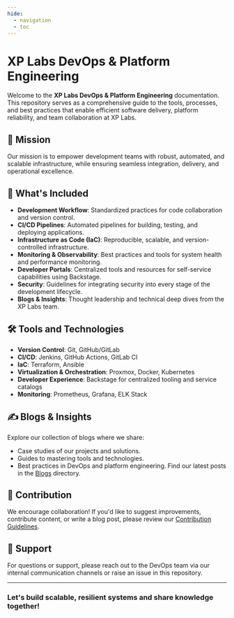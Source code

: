 ```yaml
---
hide:
  - navigation
  - toc
---
```

# XP Labs DevOps & Platform Engineering

Welcome to the **XP Labs DevOps & Platform Engineering** documentation. This repository serves as a comprehensive guide to the tools, processes, and best practices that enable efficient software delivery, platform reliability, and team collaboration at XP Labs.

## 🚀 Mission
Our mission is to empower development teams with robust, automated, and scalable infrastructure, while ensuring seamless integration, delivery, and operational excellence.

## 📖 What's Included
- **Development Workflow**: Standardized practices for code collaboration and version control.
- **CI/CD Pipelines**: Automated pipelines for building, testing, and deploying applications.
- **Infrastructure as Code (IaC)**: Reproducible, scalable, and version-controlled infrastructure.
- **Monitoring & Observability**: Best practices and tools for system health and performance monitoring.
- **Developer Portals**: Centralized tools and resources for self-service capabilities using Backstage.
- **Security**: Guidelines for integrating security into every stage of the development lifecycle.
- **Blogs & Insights**: Thought leadership and technical deep dives from the XP Labs team.

## 🛠️ Tools and Technologies
- **Version Control**: Git, GitHub/GitLab
- **CI/CD**: Jenkins, GitHub Actions, GitLab CI
- **IaC**: Terraform, Ansible
- **Virtualization & Orchestration**: Proxmox, Docker, Kubernetes
- **Developer Experience**: Backstage for centralized tooling and service catalogs
- **Monitoring**: Prometheus, Grafana, ELK Stack

## ✍️ Blogs & Insights
Explore our collection of blogs where we share:
- Case studies of our projects and solutions.
- Guides to mastering tools and technologies.
- Best practices in DevOps and platform engineering.
Find our latest posts in the [Blogs](blogs/index.md) directory.

## 🤝 Contribution
We encourage collaboration! If you'd like to suggest improvements, contribute content, or write a blog post, please review our [Contribution Guidelines](contributing.md).

## 🧩 Support
For questions or support, please reach out to the DevOps team via our internal communication channels or raise an issue in this repository.

---
### Let's build scalable, resilient systems and share knowledge together!

